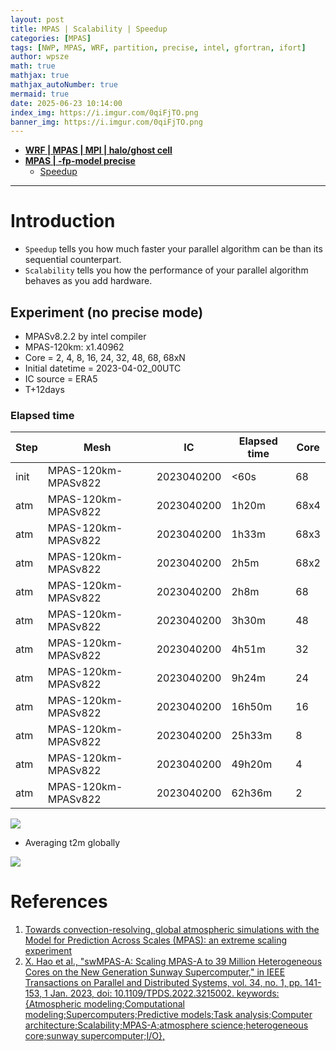 ```yaml
---
layout: post
title: MPAS | Scalability | Speedup
categories: [MPAS]
tags: [NWP, MPAS, WRF, partition, precise, intel, gfortran, ifort]
author: wpsze
math: true
mathjax: true
mathjax_autoNumber: true
mermaid: true
date: 2025-06-23 10:14:00
index_img: https://i.imgur.com/0qiFjTO.png
banner_img: https://i.imgur.com/0qiFjTO.png
---
```


- [**WRF | MPAS | MPI | halo/ghost cell**](https://waipangsze.github.io/2024/12/07/wrf-mpas-MPI-halocell-ghostcell/)
- [**MPAS | -fp-model precise**](https://waipangsze.github.io/2025/06/11/MPAS-fp-model-precise/)
  - [Speedup](https://waipangsze.github.io/2025/06/11/MPAS-fp-model-precise/#elapsed-time)

---

# Introduction

- `Speedup` tells you how much faster your parallel algorithm can be than its sequential counterpart. 
- `Scalability` tells you how the performance of your parallel algorithm behaves as you add hardware.

## Experiment (no precise mode)

- MPASv8.2.2 by intel compiler
- MPAS-120km: x1.40962
- Core = 2, 4, 8, 16, 24, 32, 48, 68, 68xN
- Initial datetime = 2023-04-02_00UTC
- IC source = ERA5
- T+12days

### Elapsed time

| Step | Mesh                | IC         | Elapsed time  | Core |
|------|---------------------|------------|---------------|------|
| init | MPAS-120km-MPASv822 | 2023040200 | <60s          |   68 |
| atm  | MPAS-120km-MPASv822 | 2023040200 | 1h20m         |   68x4  |
| atm  | MPAS-120km-MPASv822 | 2023040200 | 1h33m         |   68x3  |
| atm  | MPAS-120km-MPASv822 | 2023040200 | 2h5m          |   68x2  |
| atm  | MPAS-120km-MPASv822 | 2023040200 | 2h8m          |   68 |
| atm  | MPAS-120km-MPASv822 | 2023040200 | 3h30m         |   48 |
| atm  | MPAS-120km-MPASv822 | 2023040200 | 4h51m         |   32 |
| atm  | MPAS-120km-MPASv822 | 2023040200 | 9h24m         |   24 |
| atm  | MPAS-120km-MPASv822 | 2023040200 | 16h50m        |   16 |
| atm  | MPAS-120km-MPASv822 | 2023040200 | 25h33m        |    8 |
| atm  | MPAS-120km-MPASv822 | 2023040200 | 49h20m        |    4 |
| atm  | MPAS-120km-MPASv822 | 2023040200 | 62h36m        |    2 |

![](https://i.imgur.com/wYM24w2.png)

- Averaging t2m globally

![](https://i.imgur.com/BcO873A.png)

# References

1. [Towards convection-resolving, global atmospheric simulations with the Model for Prediction Across Scales (MPAS): an extreme scaling experiment](https://gmd.copernicus.org/preprints/8/6987/2015/gmdd-8-6987-2015.pdf)
2. [X. Hao et al., "swMPAS-A: Scaling MPAS-A to 39 Million Heterogeneous Cores on the New Generation Sunway Supercomputer," in IEEE Transactions on Parallel and Distributed Systems, vol. 34, no. 1, pp. 141-153, 1 Jan. 2023, doi: 10.1109/TPDS.2022.3215002. keywords: {Atmospheric modeling;Computational modeling;Supercomputers;Predictive models;Task analysis;Computer architecture;Scalability;MPAS-A;atmosphere science;heterogeneous core;sunway supercomputer;I/O},](https://ieeexplore.ieee.org/document/9920218)


